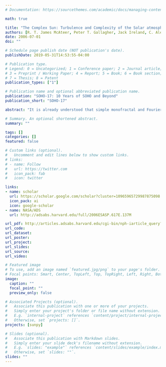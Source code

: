```yaml
---
# Documentation: https://sourcethemes.com/academic/docs/managing-content/

math: true

title: "The Complex Sun: Turbulence and Complexity of the Solar atmosphere"
authors: [R. T. James McAteer, Peter T. Gallagher, Jack Ireland, C. Alex Young, rjh, Paul Conlon]
date: 2006-07-01
doi: ""

# Schedule page publish date (NOT publication's date).
publishDate: 2019-05-31T14:53:55-04:00

# Publication type.
# Legend: 0 = Uncategorized; 1 = Conference paper; 2 = Journal article;
# 3 = Preprint / Working Paper; 4 = Report; 5 = Book; 6 = Book section;
# 7 = Thesis; 8 = Patent
publication_types: ["1"]

# Publication name and optional abbreviated publication name.
publication: "SOHO-17: 10 Years of SOHO and Beyond"
publication_short: "SOHO-17"

abstract: "It is already understood that simple monofractal and Fourier studies of magnetic field data give a good, though imperfect, understanding of active region complexity.  We extend this work by reviewing multiscalar and multifractal approaches to quantify magnetic complexity; presented and discussed in relation to understanding and characterizing solar active region magnetic field configurations and predicting solar activity.  These differing, but complementary, approaches will be a vital component in understanding active region evolution and providing space weather prediction."

# Summary. An optional shortened abstract.
summary: ""

tags: []
categories: []
featured: false

# Custom links (optional).
#   Uncomment and edit lines below to show custom links.
# links:
# - name: Follow
#   url: https://twitter.com
#   icon_pack: fab
#   icon: twitter

links:
- name: scholar
  url: https://scholar.google.com/scholar?cluster=10965965729987875098
  icon_pack: ai
  icon: google-scholar
- name: NASA/ADS
  url: http://adsabs.harvard.edu/full/2006ESASP.617E.137M

url_pdf: http://articles.adsabs.harvard.edu/cgi-bin/nph-iarticle_query?2006ESASP.617E.137M&defaultprint=YES&filetype=.pdf
url_code:
url_dataset:
url_poster:
url_project:
url_slides:
url_source:
url_video:

# Featured image
# To use, add an image named `featured.jpg/png` to your page's folder. 
# Focal points: Smart, Center, TopLeft, Top, TopRight, Left, Right, BottomLeft, Bottom, BottomRight.
image:
  caption: ""
  focal_point: ""
  preview_only: false

# Associated Projects (optional).
#   Associate this publication with one or more of your projects.
#   Simply enter your project's folder or file name without extension.
#   E.g. `internal-project` references `content/project/internal-project/index.md`.
#   Otherwise, set `projects: []`.
projects: [sunpy]

# Slides (optional).
#   Associate this publication with Markdown slides.
#   Simply enter your slide deck's filename without extension.
#   E.g. `slides: "example"` references `content/slides/example/index.md`.
#   Otherwise, set `slides: ""`.
slides: ""
---
```


